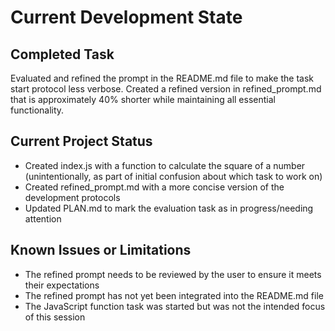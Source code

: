 # Current Development State

## Completed Task
Evaluated and refined the prompt in the README.md file to make the task start protocol less verbose. Created a refined version in refined_prompt.md that is approximately 40% shorter while maintaining all essential functionality.

## Current Project Status
- Created index.js with a function to calculate the square of a number (unintentionally, as part of initial confusion about which task to work on)
- Created refined_prompt.md with a more concise version of the development protocols
- Updated PLAN.md to mark the evaluation task as in progress/needing attention

## Known Issues or Limitations
- The refined prompt needs to be reviewed by the user to ensure it meets their expectations
- The refined prompt has not yet been integrated into the README.md file
- The JavaScript function task was started but was not the intended focus of this session
